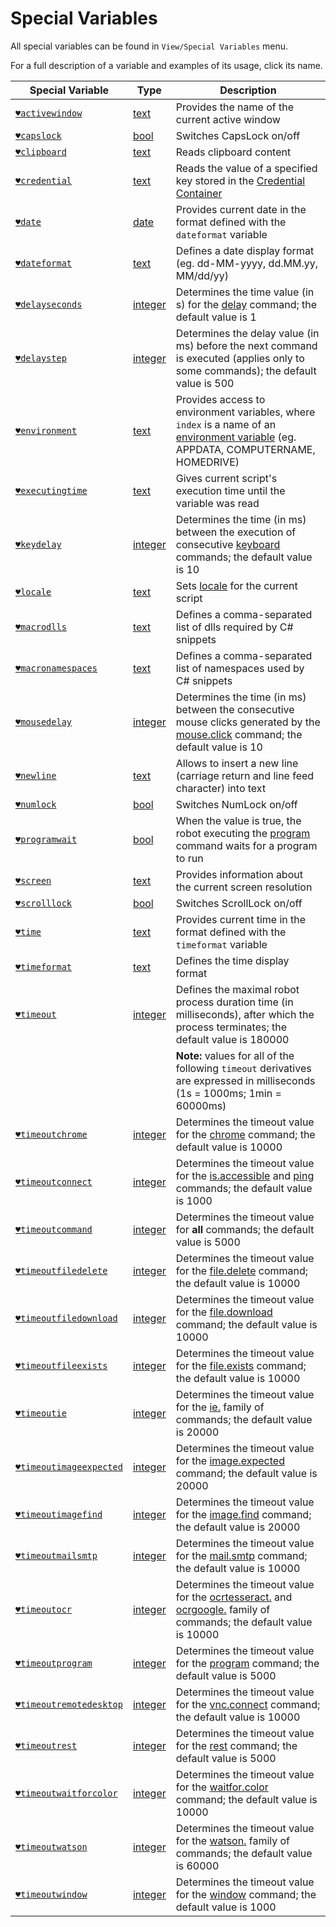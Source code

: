 # Special Variables

All special variables can be found in `View/Special Variables` menu.

For a full description of a variable and examples of its usage, click its name.

| Special Variable | Type | Description |
| ---------------- | ----------- | ---------------- |
| [`♥activewindow`](https://manual.g1ant.com/link/G1ANT.Addon.Core/G1ANT.Addon.Core/Variables/ActiveWindowVariable.md) | [text](https://manual.g1ant.com/link/G1ANT.Language/G1ANT.Language/Structures/TextStructure.md) | Provides the name of the current active window |
| [`♥capslock`](https://manual.g1ant.com/link/G1ANT.Addon.Core/G1ANT.Addon.Core/Variables/CapsLockVariable.md) | [bool](https://manual.g1ant.com/link/G1ANT.Language/G1ANT.Language/Structures/BooleanStructure.md) | Switches CapsLock on/off |
| [`♥clipboard`](https://manual.g1ant.com/link/G1ANT.Addon.Core/G1ANT.Addon.Core/Variables/ClipboardVariable.md) | [text](https://manual.g1ant.com/link/G1ANT.Language/G1ANT.Language/Structures/TextStructure.md) | Reads clipboard content |
| [`♥credential`](https://manual.g1ant.com/link/G1ANT.Addon.Core/G1ANT.Addon.Core/Variables/CredentialVariable.md) | [text](https://manual.g1ant.com/link/G1ANT.Language/G1ANT.Language/Structures/TextStructure.md) | Reads the value of a specified key stored in the [Credential Container](https://manual.g1ant.com/link/G1ANT.Manual/g1ant.robot-window/auxiliary-windows/credential-container.md) |
| [`♥date`](https://manual.g1ant.com/link/G1ANT.Addon.Core/G1ANT.Addon.Core/Variables/DateVariable.md) | [date](https://manual.g1ant.com/link/G1ANT.Language/G1ANT.Language/Structures/DateStructure.md) | Provides current date in the format defined with the `dateformat` variable |
| [`♥dateformat`](https://manual.g1ant.com/link/G1ANT.Addon.Core/G1ANT.Addon.Core/Variables/DateFormatVariable.md) | [text](https://manual.g1ant.com/link/G1ANT.Language/G1ANT.Language/Structures/TextStructure.md) | Defines a date display format (eg. dd-MM-yyyy, dd.MM.yy, MM\/dd\/yy) |
| [`♥delayseconds`](https://manual.g1ant.com/link/G1ANT.Addon.Core/G1ANT.Addon.Core/Variables/DelaySecondsVariable.md) | [integer](https://manual.g1ant.com/link/G1ANT.Language/G1ANT.Language/Structures/IntegerStructure.md) | Determines the time value (in s) for the [delay](https://manual.g1ant.com/link/G1ANT.Addon.Core/G1ANT.Addon.Core/Commands/DelayCommand.md) command; the default value is 1 |
| [`♥delaystep`](https://manual.g1ant.com/link/G1ANT.Addon.Core/G1ANT.Addon.Core/Variables/DelayStepVariable.md) | [integer](https://manual.g1ant.com/link/G1ANT.Language/G1ANT.Language/Structures/IntegerStructure.md) | Determines the delay value (in ms) before the next command is executed (applies only to some commands); the default value is 500 |
| [`♥environment`](https://manual.g1ant.com/link/G1ANT.Addon.Core/G1ANT.Addon.Core/Variables/EnvironmentVariable.md) | [text](https://manual.g1ant.com/link/G1ANT.Language/G1ANT.Language/Structures/TextStructure.md) | Provides access to environment variables, where `index` is a name of an [environment variable](https://manual.g1ant.com/link/G1ANT.Manual/appendices/environment.md) (eg. APPDATA, COMPUTERNAME, HOMEDRIVE) |
| [`♥executingtime`](https://manual.g1ant.com/link/G1ANT.Addon.Core/G1ANT.Addon.Core/Variables/ExecutingTimeVariable.md) | [text](https://manual.g1ant.com/link/G1ANT.Language/G1ANT.Language/Structures/TextStructure.md) | Gives current script's execution time until the variable was read |
| [`♥keydelay`](https://manual.g1ant.com/link/G1ANT.Addon.Core/G1ANT.Addon.Core/Variables/KeyDelayVariable.md) | [integer](https://manual.g1ant.com/link/G1ANT.Language/G1ANT.Language/Structures/IntegerStructure.md) | Determines the time (in ms) between the execution of consecutive [keyboard](https://manual.g1ant.com/link/G1ANT.Addon.Core/G1ANT.Addon.Core/Commands/KeyboardCommand.md) commands; the default value is 10 |
| [`♥locale`](https://manual.g1ant.com/link/G1ANT.Addon.Core/G1ANT.Addon.Core/Variables/LocaleVariable.md) | [text](https://manual.g1ant.com/link/G1ANT.Language/G1ANT.Language/Structures/TextStructure.md) | Sets [locale](http://download1.parallels.com/SiteBuilder/Windows/docs/3.2/en_US/sitebulder-3.2-win-sdk-localization-pack-creation-guide/30801.htm) for the current script |
| [`♥macrodlls`](https://manual.g1ant.com/link/G1ANT.Addon.Core/G1ANT.Addon.Core/Variables/MacroDllsVariable.md) | [text](https://manual.g1ant.com/link/G1ANT.Language/G1ANT.Language/Structures/TextStructure.md) | Defines a comma-separated list of dlls required by C# snippets |
| [`♥macronamespaces`](https://manual.g1ant.com/link/G1ANT.Addon.Core/G1ANT.Addon.Core/Variables/MacroNamespacesVariable.md) | [text](https://manual.g1ant.com/link/G1ANT.Language/G1ANT.Language/Structures/TextStructure.md) | Defines a comma-separated list of namespaces used by C# snippets |
| [`♥mousedelay`](https://manual.g1ant.com/link/G1ANT.Addon.Core/G1ANT.Addon.Core/Variables/MouseDelayVariable.md) | [integer](https://manual.g1ant.com/link/G1ANT.Language/G1ANT.Language/Structures/IntegerStructure.md) | Determines the time (in ms) between the consecutive mouse clicks generated by the [mouse.click](https://manual.g1ant.com/link/G1ANT.Addon.Core/G1ANT.Addon.Core/Commands/MouseClickCommand.md) command; the default value is 10 |
| [`♥newline`](https://manual.g1ant.com/link/G1ANT.Addon.Core/G1ANT.Addon.Core/Variables/NewLineVariable.md) | [text](https://manual.g1ant.com/link/G1ANT.Language/G1ANT.Language/Structures/TextStructure.md) | Allows to insert a new line (carriage return and line feed character) into text |
| [`♥numlock`](https://manual.g1ant.com/link/G1ANT.Addon.Core/G1ANT.Addon.Core/Variables/NumLockVariable.md) | [bool](https://manual.g1ant.com/link/G1ANT.Language/G1ANT.Language/Structures/BooleanStructure.md) | Switches NumLock on/off |
| [`♥programwait`](https://manual.g1ant.com/link/G1ANT.Addon.Core/G1ANT.Addon.Core/Variables/ProgramWaitVariable.md) | [bool](https://manual.g1ant.com/link/G1ANT.Language/G1ANT.Language/Structures/BooleanStructure.md) | When the value is true, the robot executing the [program](https://manual.g1ant.com/link/G1ANT.Addon.Core/G1ANT.Addon.Core/Commands/ProgramCommand.md) command waits for a program to run |
| [`♥screen`](https://manual.g1ant.com/link/G1ANT.Addon.Core/G1ANT.Addon.Core/Variables/ScreenVariable.md) | [text](https://manual.g1ant.com/link/G1ANT.Language/G1ANT.Language/Structures/TextStructure.md) | Provides information about the current screen resolution |
| [`♥scrolllock`](https://manual.g1ant.com/link/G1ANT.Addon.Core/G1ANT.Addon.Core/Variables/ScrollLockVariable.md) | [bool](https://manual.g1ant.com/link/G1ANT.Language/G1ANT.Language/Structures/BooleanStructure.md) | Switches ScrollLock on/off |
| [`♥time`](https://manual.g1ant.com/link/G1ANT.Addon.Core/G1ANT.Addon.Core/Variables/TimeVariable.md) | [text](https://manual.g1ant.com/link/G1ANT.Language/G1ANT.Language/Structures/TextStructure.md) | Provides current time in the format defined with the `timeformat` variable |
| [`♥timeformat`](https://manual.g1ant.com/link/G1ANT.Addon.Core/G1ANT.Addon.Core/Variables/TimeFormatVariable.md) | [text](https://manual.g1ant.com/link/G1ANT.Language/G1ANT.Language/Structures/TextStructure.md) | Defines the time display format |
| [`♥timeout`](https://manual.g1ant.com/link/G1ANT.Addon.Core/G1ANT.Addon.Core/Variables/TimeoutVariable.md) | [integer](https://manual.g1ant.com/link/G1ANT.Language/G1ANT.Language/Structures/IntegerStructure.md) | Defines the maximal robot process duration time (in milliseconds), after which the process terminates; the default value is 180000 |
|||**Note:** values for all of the following `timeout` derivatives are expressed in milliseconds (1s = 1000ms; 1min = 60000ms) |
| [`♥timeoutchrome`](https://manual.g1ant.com/link/G1ANT.Addon.Core/G1ANT.Addon.Core/Variables/TimeoutChromeVariable.md) | [integer](https://manual.g1ant.com/link/G1ANT.Language/G1ANT.Language/Structures/IntegerStructure.md) | Determines the timeout value for the [chrome](https://manual.g1ant.com/link/G1ANT.Addon.Core/G1ANT.Addon.Core/Commands/ChromeCommand.md) command; the default value is 10000 |
| [`♥timeoutconnect`](https://manual.g1ant.com/link/G1ANT.Addon.Core/G1ANT.Addon.Core/Variables/TimeoutConnectVariable.md) | [integer](https://manual.g1ant.com/link/G1ANT.Language/G1ANT.Language/Structures/IntegerStructure.md) | Determines the timeout value for the [is.accessible](https://manual.g1ant.com/link/G1ANT.Addon.Net/G1ANT.Addon.Net/Commands/IsAccessibleCommand.md) and [ping](https://manual.g1ant.com/link/G1ANT.Addon.Net/G1ANT.Addon.Net/Commands/PingCommand.md) commands; the default value is 1000 |
| [`♥timeoutcommand`](https://manual.g1ant.com/link/G1ANT.Addon.Core/G1ANT.Addon.Core/Variables/TimeoutCommandVariable.md) | [integer](https://manual.g1ant.com/link/G1ANT.Language/G1ANT.Language/Structures/IntegerStructure.md) | Determines the timeout value for **all** commands; the default value is 5000 |
| [`♥timeoutfiledelete`](https://manual.g1ant.com/link/G1ANT.Addon.Core/G1ANT.Addon.Core/Variables/TimeoutFileDeleteVariable.md) | [integer](https://manual.g1ant.com/link/G1ANT.Language/G1ANT.Language/Structures/IntegerStructure.md) | Determines the timeout value for the [file.delete](https://manual.g1ant.com/link/G1ANT.Addon.Core/G1ANT.Addon.Core/Commands/FileDeleteCommand.md) command; the default value is 10000 |
| [`♥timeoutfiledownload`](https://manual.g1ant.com/link/G1ANT.Addon.Core/G1ANT.Addon.Core/Variables/TimeoutFileDownloadVariable.md) | [integer](https://manual.g1ant.com/link/G1ANT.Language/G1ANT.Language/Structures/IntegerStructure.md) | Determines the timeout value for the [file.download](https://manual.g1ant.com/link/G1ANT.Addon.Core/G1ANT.Addon.Core/Commands/FileDownloadCommand.md) command; the default value is 10000 |
| [`♥timeoutfileexists`](https://manual.g1ant.com/link/G1ANT.Addon.Core/G1ANT.Addon.Core/Variables/TimeoutFileExistsVariable.md) | [integer](https://manual.g1ant.com/link/G1ANT.Language/G1ANT.Language/Structures/IntegerStructure.md) | Determines the timeout value for the [file.exists](https://manual.g1ant.com/link/G1ANT.Addon.Core/G1ANT.Addon.Core/Commands/FileExistsCommand.md) command; the default value is 10000 |
| [`♥timeoutie`](https://manual.g1ant.com/link/G1ANT.Addon.IExplorer/G1ANT.Addon.IExplorer/Variables/TimeoutIEVariable.md) | [integer](https://manual.g1ant.com/link/G1ANT.Language/G1ANT.Language/Structures/IntegerStructure.md) | Determines the timeout value for the [ie.](https://manual.g1ant.com/link/G1ANT.Addon.IExplorer/G1ANT.Addon.IExplorer/Addon.md) family of commands; the default value is 20000 |
| [`♥timeoutimageexpected`](https://manual.g1ant.com/link/G1ANT.Addon.Images/G1ANT.Addon.Images/Variables/TimeoutImageExpectedVariable.md) | [integer](https://manual.g1ant.com/link/G1ANT.Language/G1ANT.Language/Structures/IntegerStructure.md) | Determines the timeout value for the [image.expected](https://manual.g1ant.com/link/G1ANT.Addon.Images/G1ANT.Addon.Images/Commands/ImageExpectedCommand.md) command; the default value is 20000 |
| [`♥timeoutimagefind`](https://manual.g1ant.com/link/G1ANT.Addon.Images/G1ANT.Addon.Images/Variables/TimeoutImageFindVariable.md) | [integer](https://manual.g1ant.com/link/G1ANT.Language/G1ANT.Language/Structures/IntegerStructure.md) | Determines the timeout value for the [image.find](https://manual.g1ant.com/link/G1ANT.Addon.Images/G1ANT.Addon.Images/Commands/ImageFindCommand.md) command; the default value is 20000 |
| [`♥timeoutmailsmtp`](https://manual.g1ant.com/link/G1ANT.Addon.Net/G1ANT.Addon.Net/Variables/TimeoutMailSmtpVariable.md) | [integer](https://manual.g1ant.com/link/G1ANT.Language/G1ANT.Language/Structures/IntegerStructure.md) | Determines the timeout value for the [mail.smtp](https://manual.g1ant.com/link/G1ANT.Addon.Net/G1ANT.Addon.Net/Commands/MailSmtpCommand.md) command; the default value is 10000 |
| [`♥timeoutocr`](https://manual.g1ant.com/link/G1ANT.Addon.Ocr.Google/G1ANT.Addon.Ocr.Google/Variables/TimeoutOcrVariable.md) | [integer](https://manual.g1ant.com/link/G1ANT.Language/G1ANT.Language/Structures/IntegerStructure.md) | Determines the timeout value for the [ocrtesseract.](https://manual.g1ant.com/link/G1ANT.Addon.Ocr.Tesseract/G1ANT.Addon.Ocr.Tesseract/Addon.md) and [ocrgoogle.](https://manual.g1ant.com/link/G1ANT.Addon.Ocr.Google/G1ANT.Addon.Ocr.Google/Addon.md) family of commands; the default value is 10000 |
| [`♥timeoutprogram`](https://manual.g1ant.com/link/G1ANT.Addon.Core/G1ANT.Addon.Core/Variables/TimeoutProgramVariable.md) | [integer](https://manual.g1ant.com/link/G1ANT.Language/G1ANT.Language/Structures/IntegerStructure.md) | Determines the timeout value for the [program](https://manual.g1ant.com/link/G1ANT.Addon.Core/G1ANT.Addon.Core/Commands/ProgramCommand.md) command; the default value is 5000 |
| [`♥timeoutremotedesktop`](https://manual.g1ant.com/link/G1ANT.Addon.Net/G1ANT.Addon.Net/Variables/TimeoutRemoteDesktopVariable.md) | [integer](https://manual.g1ant.com/link/G1ANT.Language/G1ANT.Language/Structures/IntegerStructure.md) | Determines the timeout value for the [vnc.connect](https://manual.g1ant.com/link/G1ANT.Addon.Net/G1ANT.Addon.Net/Commands/VncConnectCommand.md) command; the default value is 10000 |
| [`♥timeoutrest`](https://manual.g1ant.com/link/G1ANT.Addon.Net/G1ANT.Addon.Net/Variables/TimeoutRestVariable.md) | [integer](https://manual.g1ant.com/link/G1ANT.Language/G1ANT.Language/Structures/IntegerStructure.md) | Determines the timeout value for the [rest](https://manual.g1ant.com/link/G1ANT.Addon.Net/G1ANT.Addon.Net/Commands/RestCommand.md) command; the default value is 5000 |
| [`♥timeoutwaitforcolor`](https://manual.g1ant.com/link/G1ANT.Addon.Core/G1ANT.Addon.Core/Variables/TimeoutWaitForColorVariable.md) | [integer](https://manual.g1ant.com/link/G1ANT.Language/G1ANT.Language/Structures/IntegerStructure.md) | Determines the timeout value for the [waitfor.color](https://manual.g1ant.com/link/G1ANT.Addon.Core/G1ANT.Addon.Core/Commands/WaitforColorCommand.cs) command; the default value is 10000 |
| [`♥timeoutwatson`](https://manual.g1ant.com/link/G1ANT.Addon.Watson/G1ANT.Addon.Watson/Variables/TimeoutWatsonVariable.md) | [integer](https://manual.g1ant.com/link/G1ANT.Language/G1ANT.Language/Structures/IntegerStructure.md) | Determines the timeout value for the [watson.](https://manual.g1ant.com/link/G1ANT.Addon.Watson/G1ANT.Addon.Watson/Addon.md) family of commands; the default value is 60000 |
| [`♥timeoutwindow`](https://manual.g1ant.com/link/G1ANT.Addon.Core/G1ANT.Addon.Core/Variables/TimeoutWindowVariable.md) | [integer](https://manual.g1ant.com/link/G1ANT.Language/G1ANT.Language/Structures/IntegerStructure.md) | Determines the timeout value for the [window](https://manual.g1ant.com/link/G1ANT.Addon.Core/G1ANT.Addon.Core/Commands/WindowCommand.md) command; the default value is 1000 |

